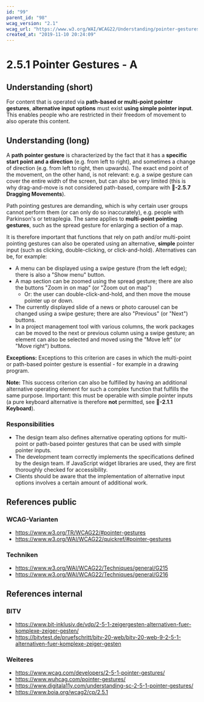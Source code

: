 ```yaml
---
id: "99"
parent_id: "98"
wcag_version: "2.1"
wcag_url: "https://www.w3.org/WAI/WCAG22/Understanding/pointer-gestures.html"
created_at: "2019-11-10 20:24:09"
---
```


# 2.5.1 Pointer Gestures - A

## Understanding (short)

For content that is operated via **path-based or multi-point pointer gestures**, **alternative input options** must exist **using simple pointer input**. This enables people who are restricted in their freedom of movement to also operate this content.

## Understanding (long)

A **path pointer gesture** is characterized by the fact that it has a **specific start point and a direction** (e.g. from left to right), and sometimes a change of direction (e.g. from left to right, then upwards). The exact end point of the movement, on the other hand, is not relevant: e.g. a swipe gesture can cover the entire width of the screen, but can also be very limited (this is why drag-and-move is not considered path-based, compare with **📜-2.5.7 Dragging Movements**).

Path pointing gestures are demanding, which is why certain user groups cannot perform them (or can only do so inaccurately), e.g. people with Parkinson's or tetraplegia. The same applies to **multi-point pointing gestures**, such as the spread gesture for enlarging a section of a map.

It is therefore important that functions that rely on path and/or multi-point pointing gestures can also be operated using an alternative, **simple** pointer input (such as clicking, double-clicking, or click-and-hold). Alternatives can be, for example:

- A menu can be displayed using a swipe gesture (from the left edge); there is also a "Show menu" button.
- A map section can be zoomed using the spread gesture; there are also the buttons "Zoom in on map" (or "Zoom out on map")
    - Or: the user can double-click-and-hold, and then move the mouse pointer up or down.
- The currently displayed slide of a news or photo carousel can be changed using a swipe gesture; there are also "Previous" (or "Next") buttons.
- In a project management tool with various columns, the work packages can be moved to the next or previous column using a swipe gesture; an element can also be selected and moved using the "Move left" (or "Move right") buttons.

**Exceptions:** Exceptions to this criterion are cases in which the multi-point or path-based pointer gesture is essential - for example in a drawing program.

**Note:** This success criterion can also be fulfilled by having an additional alternative operating element for such a complex function that fulfills the same purpose. Important: this must be operable with simple pointer inputs (a pure keyboard alternative is therefore **not** permitted, see **📜-2.1.1 Keyboard**).

### Responsibilities

- The design team also defines alternative operating options for multi-point or path-based pointer gestures that can be used with simple pointer inputs.
- The development team correctly implements the specifications defined by the design team. If JavaScript widget libraries are used, they are first thoroughly checked for accessibility.
- Clients should be aware that the implementation of alternative input options involves a certain amount of additional work.

## References public

### WCAG-Varianten
- <https://www.w3.org/TR/WCAG22/#pointer-gestures>
- <https://www.w3.org/WAI/WCAG22/quickref/#pointer-gestures>

### Techniken
- <https://www.w3.org/WAI/WCAG22/Techniques/general/G215>
- <https://www.w3.org/WAI/WCAG22/Techniques/general/G216>

## References internal

### BITV
- <https://www.bit-inklusiv.de/vdp/2-5-1-zeigergesten-alternativen-fuer-komplexe-zeiger-gesten/>
- <https://bitvtest.de/pruefschritt/bitv-20-web/bitv-20-web-9-2-5-1-alternativen-fuer-komplexe-zeiger-gesten>

### Weiteres
- <https://www.wcag.com/developers/2-5-1-pointer-gestures/>
- <https://www.wuhcag.com/pointer-gestures/>
- <https://www.digitala11y.com/understanding-sc-2-5-1-pointer-gestures/>
- <https://www.boia.org/wcag2/cp/2.5.1>